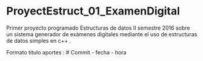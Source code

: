 # ProyectEstruct_01_ExamenDigital
Primer proyecto programado Estructuras de datos II semestre 2016 sobre un sistema generador de exámenes digitales mediante el uso de estructuras de datos simples en c++ .

Formato titulo aportes :    # Commit - fecha - hora
